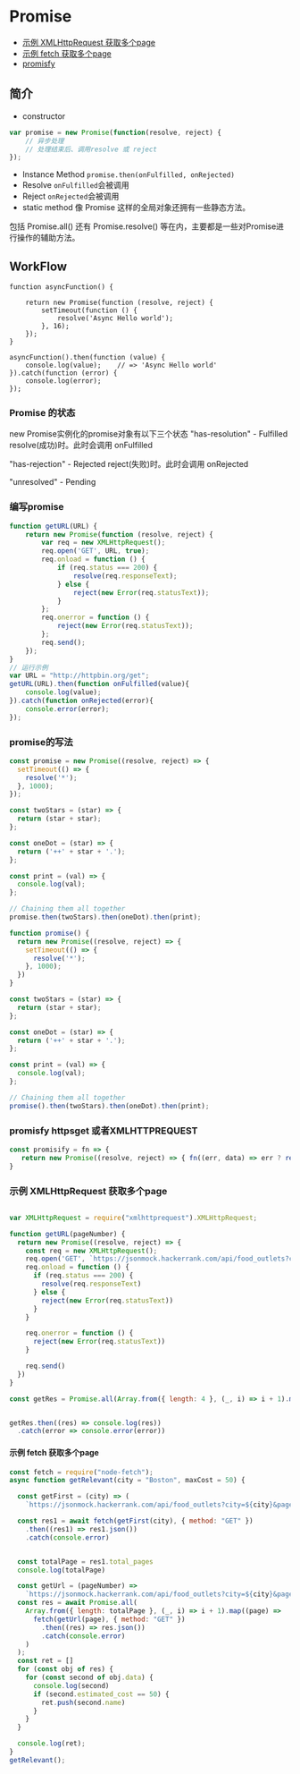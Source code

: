 # Promise

- [示例 XMLHttpRequest 获取多个page](#示例-XMLHttpRequest-获取多个page)
- [示例 fetch 获取多个page](#示例-fetch-获取多个page)
- [promisfy](#promisfy-httpsget-或者XMLHTTPREQUEST)

## 简介
- constructor
```JavaScript
var promise = new Promise(function(resolve, reject) {
    // 异步处理
    // 处理结束后、调用resolve 或 reject
});
```

- Instance Method
`promise.then(onFulfilled, onRejected)`
- Resolve
`onFulfilled`会被调用
- Reject
`onRejected`会被调用  
- static method
像 Promise 这样的全局对象还拥有一些静态方法。

包括 Promise.all() 还有 Promise.resolve() 等在内，主要都是一些对Promise进行操作的辅助方法。

## WorkFlow

```
function asyncFunction() {
    
    return new Promise(function (resolve, reject) {
        setTimeout(function () {
            resolve('Async Hello world');
        }, 16);
    });
}

asyncFunction().then(function (value) {
    console.log(value);    // => 'Async Hello world'
}).catch(function (error) {
    console.log(error);
});
```


### Promise 的状态
new Promise实例化的promise对象有以下三个状态
"has-resolution" - Fulfilled
resolve(成功)时。此时会调用 onFulfilled

"has-rejection" - Rejected
reject(失败)时。此时会调用 onRejected

"unresolved" - Pending

### 编写promise
```JavaScript
function getURL(URL) {
    return new Promise(function (resolve, reject) {
        var req = new XMLHttpRequest();
        req.open('GET', URL, true);
        req.onload = function () {
            if (req.status === 200) {
                resolve(req.responseText);
            } else {
                reject(new Error(req.statusText));
            }
        };
        req.onerror = function () {
            reject(new Error(req.statusText));
        };
        req.send();
    });
}
// 运行示例
var URL = "http://httpbin.org/get";
getURL(URL).then(function onFulfilled(value){
    console.log(value);
}).catch(function onRejected(error){
    console.error(error);
});
```

### promise的写法
```JavaScript
const promise = new Promise((resolve, reject) => {
  setTimeout(() => {
    resolve('*');
  }, 1000);
});

const twoStars = (star) => {
  return (star + star);
};

const oneDot = (star) => {
  return ('++' + star + '.');
};

const print = (val) => {
  console.log(val);
};

// Chaining them all together
promise.then(twoStars).then(oneDot).then(print);


```


```JavaScript
function promise() {
  return new Promise((resolve, reject) => {
    setTimeout(() => {
      resolve('*');
    }, 1000);
  })
}

const twoStars = (star) => {
  return (star + star);
};

const oneDot = (star) => {
  return ('++' + star + '.');
};

const print = (val) => {
  console.log(val);
};

// Chaining them all together
promise().then(twoStars).then(oneDot).then(print);

```

### promisfy httpsget 或者XMLHTTPREQUEST

```JavaScript
const promisify = fn => {
   return new Promise((resolve, reject) => { fn((err, data) => err ? reject(err) : resolve(data))})
}
```

### 示例 XMLHttpRequest 获取多个page

```JavaScript

var XMLHttpRequest = require("xmlhttprequest").XMLHttpRequest;

function getURL(pageNumber) {
  return new Promise((resolve, reject) => {
    const req = new XMLHttpRequest();
    req.open('GET', `https://jsonmock.hackerrank.com/api/food_outlets?city=Boston&page=${pageNumber}`, true)
    req.onload = function () {
      if (req.status === 200) {
        resolve(req.responseText)
      } else {
        reject(new Error(req.statusText))
      }
    }

    req.onerror = function () {
      reject(new Error(req.statusText))
    }

    req.send()
  })
}

const getRes = Promise.all(Array.from({ length: 4 }, (_, i) => i + 1).map((pageNumber) => getURL(pageNumber)))


getRes.then((res) => console.log(res))
  .catch(error => console.error(error))
```

#### 示例 fetch 获取多个page
```JavaScript
const fetch = require("node-fetch");
async function getRelevant(city = "Boston", maxCost = 50) {

  const getFirst = (city) => (
    `https://jsonmock.hackerrank.com/api/food_outlets?city=${city}&page=1`)

  const res1 = await fetch(getFirst(city), { method: "GET" })
    .then((res1) => res1.json())
    .catch(console.error)


  const totalPage = res1.total_pages
  console.log(totalPage)

  const getUrl = (pageNumber) =>
    `https://jsonmock.hackerrank.com/api/food_outlets?city=${city}&page=${pageNumber}`;
  const res = await Promise.all(
    Array.from({ length: totalPage }, (_, i) => i + 1).map((page) =>
      fetch(getUrl(page), { method: "GET" })
        .then((res) => res.json())
        .catch(console.error)
    )
  );
  const ret = []
  for (const obj of res) {
    for (const second of obj.data) {
      console.log(second)
      if (second.estimated_cost == 50) {
        ret.push(second.name)
      }
    }
  }

  console.log(ret);
}
getRelevant();
```


```JavaScript

```